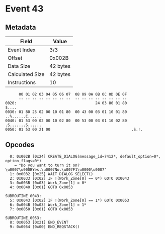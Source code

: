 # Event 43

## Metadata

| Field           | Value    |
|-----------------|----------|
| Event Index     | 3/3      |
| Offset          | 0x002B   |
| Data Size       | 42 bytes |
| Calculated Size | 42 bytes |
| Instructions    | 10       |

```
      00 01 02 03 04 05 06 07  08 09 0A 0B 0C 0D 0E 0F
      -- -- -- -- -- -- -- --  -- -- -- -- -- -- -- --
0020:                                   24 03 80 01 80             $....
0030: 01 80 25 02 00 10 01 80  00 43 00 03 01 10 01 80  ..%......C......
0040: 01 53 00 02 00 10 02 80  00 53 00 03 01 10 02 80  .S.......S......
0050: 01 53 00 21 00                                    .S.!.           
```

## Opcodes

```
  0: 0x002B [0x24] CREATE_DIALOG(message_id=7412*, default_option=0*, option_flags=0*)
    → "Do you want to turn it on?\u0007\u000BYes.\u0007No.\u007F1\u0000\u0007"
  1: 0x0032 [0x25] WAIT_DIALOG_SELECT()
  2: 0x0033 [0x02] IF !(Work_Zone[0] == 0*) GOTO 0x0043
  3: 0x003B [0x03] Work_Zone[1] = 0*
  4: 0x0040 [0x01] GOTO 0x0053

SUBROUTINE_0043:
  5: 0x0043 [0x02] IF !(Work_Zone[0] == 1*) GOTO 0x0053
  6: 0x004B [0x03] Work_Zone[1] = 1*
  7: 0x0050 [0x01] GOTO 0x0053

SUBROUTINE_0053:
  8: 0x0053 [0x21] END_EVENT
  9: 0x0054 [0x00] END_REQSTACK()
```
